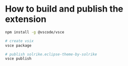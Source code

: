 # How to build and publish the extension



```bash
npm install -g @vscode/vsce

# create vsix
vsce package

# publish solrike.eclipse-theme-by-solrike
vsce publish
```